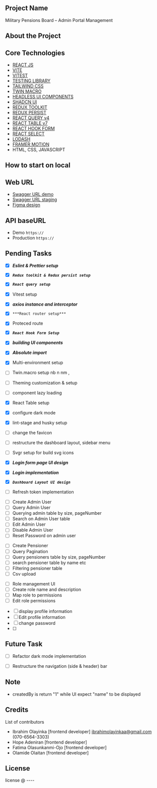 ## Project Name
Military Pensions Board – Admin Portal Management

## About the Project

## Core Technologies

- [REACT JS](https://react.dev/learn)
- [VITE](https://vitejs.dev/)
- [VITEST](https://vitest.dev/)
- [TESTING LIBRARY](https://testing-library.com/)
- [TAILWIND CSS](https://tailwindcss.com/)
- [TWIN MACRO](https://github.com/ben-rogerson/twin.macro#readme)
- [HEADLESS UI COMPONENTS](https://headlessui.com/)
- [SHADCN UI](https://ui.shadcn.com/docs)
- [REDUX TOOLKIT](https://redux-toolkit.js.org/)
- [REDUX PERSIST](https://github.com/rt2zz/redux-persist)
- [REACT QUERY v4](https://tanstack.com/query/v4/docs/overview)
- [REACT TABLE v7](https://react-table-v7.tanstack.com/)
- [REACT HOOK FORM](https://www.react-hook-form.com/)
- [REACT SELECT](https://web.archive.org/web/20230427145507/https://react-select.com/home)
- [LODASH](https://lodash.com/)
- [FRAMER MOTION](https://www.framer.com/motion/introduction/)
- HTML, CSS, JAVASCRIPT

## How to start on local

## Web URL
- [Swagger URL demo]()
- [Swagger URL staging](https://mpb-admin-api.azurewebsites.net/swagger-ui/index.html)
- [Figma design](https://www.figma.com/file/5fBxAJe5cqnrq1o2KOEjja/e-Pension-Web-Portal(MPB)?type=design&node-id=2-2&mode=design)

## API baseURL
- Demo `https://`
- Production `https://`

## Pending Tasks
- [X] ***Eslint & Prettier setup***
- [X] ___`Redux toolkit & Redux persist setup`___
- [X] ___`React query setup`___
- [X] Vitest setup
- [X] ***axios instance and interceptor***
- [X] `***React router setup***`
- [X] Proteced route
- [X] ***`React Hook Form Setup`***
- [X] ***building UI components***
- [X] ***Absolute import***
- [X] Multi-environment setup
- [ ] Twin.macro setup  nb n nm ,    
- [ ] Theming customization & setup
- [ ] component lazy loading
- [X] React Table setup
- [X] configure dark mode
- [X] lint-stage and husky setup
- [ ] change the favicon
- [ ] restructure the dashboard layout, sidebar menu
- [ ] Svgr setup for build svg icons
- [X] ***Login form page UI design***
- [X] ***Login implementation***
- [X] ***`Dashboard Layout UI design`***
  
- [ ] Refresh token implementation
<!-- Admin Management -->
- [ ] Create Admin User
- [ ] Query Admin User
- [ ] Querying admin table by size, pageNumber
- [ ] Search on Admin User table
- [ ] Edit Admin User
- [ ] Disable Admin User
- [ ] Reset Password on admin user
<!-- Pensioner Management -->
- [ ] Create Pensioner
- [ ] Query Pagination
- [ ] Query pensioners table by size, pageNumber
- [ ] search pensioner table by name etc
- [ ] Filtering pensioner table
- [ ] Csv upload
<!-- Role management -->
- [ ] Role management UI
- [ ] Create role name and description
- [ ] Map role to permissions
- [ ] Edit role permissions
<!-- Verification  -->
<!-- Profile -->
- [ ] display profile information
- [ ] Edit profile information
- [ ] change password
- [ ] 


  

## Future Task
- [ ] Refactor dark mode implementation
- [ ] Restructure the navigation (side & header) bar



## Note
- createdBy is return "1" while UI expect "name" to be displayed


## Credits
List of contributors

- Ibrahim Olayinka [frontend developer] <ibrahimolayinkaa@gmail.com> (070-6564-3303)
- Hope Adeniran [frontend developer]
- Fatima Olasunkanmi-Ojo [frontend developer]
- Olamide Olaitan [frontend developer]

## License

license @ ----